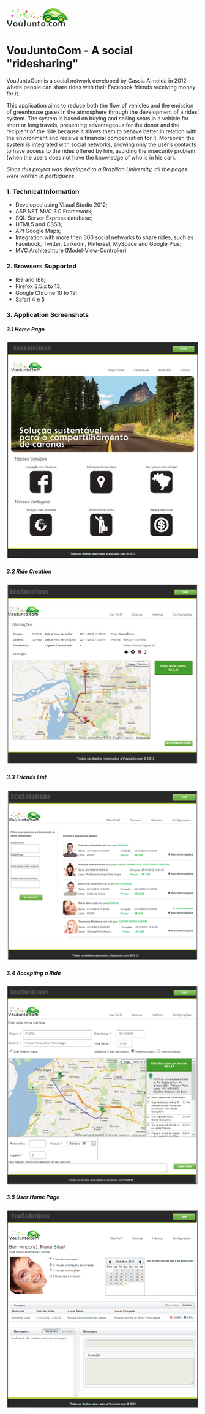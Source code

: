 <img src="ApplicationLogo.png" />
<h1>VouJuntoCom - A social "ridesharing"</h1>

<p>VouJuntoCom is a social network developed by Cassia Almeida in 2012 where people can share rides with their 
Facebook friends receiving money for it.</p>
  
<p>
This application aims to reduce both the flow of vehicles and the emission of greenhouse gases 
in the atmosphere through the development of a rides’ system. The system is based on buying and 
selling seats in a vehicle for short or long travels, presenting advantageous for the donor and 
the recipient of the ride because it allows them to behave better in relation with the environment 
and receive a financial compensation for it. Moreover, the system is integrated with social networks, 
allowing only the user’s contacts to have access to the rides offered by him, avoiding the insecurity 
problem (when the users does not have the knowledge of who is in his car).
</p>

<p><i>Since this project was developed to a Brazilian University, all the pages were written in portuguese.</i><p/>

<h3>1. Technical Information</h3>
<ul>
  <li>Developed using Visual Studio 2012;</li>
  <li>ASP.NET MVC 3.0 Framework;</li>
  <li>SQL Server Express database;</li>
  <li>HTML5 and CSS3;</li>
  <li>API Google Maps;</li>
  <li>Integration with more then 300 social networks to share rides, such as Facebook, Twitter, Linkedin, Pinterest, MySpace and Google Plus;</li>
  <li>MVC Architechture (Model-View-Controller)</li>
</ul>

<h3>2. Browsers Supported</h3>
<ul>
  <li>IE9 and IE8;</li>
  <li>Firefox 3.5.x to 13;</li>
  <li>Google Chrome 10 to 19;</li>
  <li>Safari 4 e 5</li>
</ul>

<h3>3. Application Screenshots</h3>

<h5>3.1 Home Page</h5>
<img src="Screen1.png"/>
<br/>

<h5>3.2 Ride Creation</h5>
<img src="Screen2.png"/>
<br/>

<h5>3.3 Friends List</h5>
<img src="Screen3.png"/>
<br/>

<h5>3.4 Accepting a Ride</h5>
<img src="Screen4.png"/>
<br/>

<h5>3.5 User Home Page</h5>
<img src="Screen5.png"/>
<br/>
